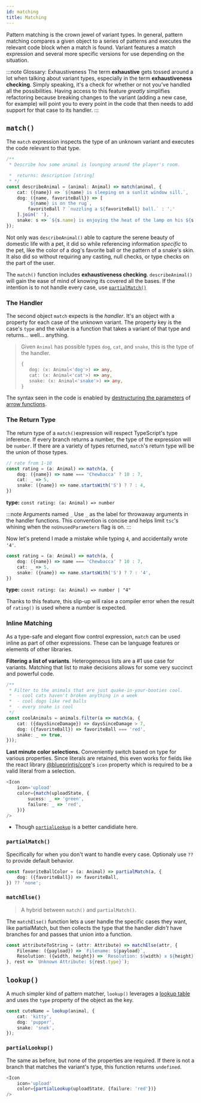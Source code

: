 ```yaml
---
id: matching
title: Matching
---
```


Pattern matching is the crown jewel of variant types. In general, pattern matching compares a given object to a series of patterns and executes the relevant code block when a match is found. Variant features a match expression and several more specific versions for use depending on the situation.

:::note Glossary: Exhaustiveness
The term **exhaustive** gets tossed around a lot when talking about variant types, especially in the term **exhaustiveness checking**. Simply speaking, it's a check for whether or not you've handled all the possibilities. Having access to this feature *greatly* simplifies refactoring because breaking changes to the variant (adding a new case, for example) will point you to every point in the code that then needs to add support for that case to its handler.
:::

## `match()` 

The `match` expression inspects the type of an unknown variant and executes the code relevant to that type.

```typescript
/**
 * Describe how some animal is lounging around the player's room.

 *  returns: description [string]
 * */
const describeAnimal = (animal: Animal) => match(animal, {
    cat: ({name}) => `${name} is sleeping on a sunlit window sill.`,
    dog: ({name, favoriteBall}) => [
        `${name} is on the rug`,
        favoriteBall ? `nuzzling a ${favoriteBall} ball.` : '.' 
    ].join(' '),
    snake: s => `${s.name} is enjoying the heat of the lamp on his ${s.pattern} skin`,
});
```
Not only was `describeAnimal()` able to capture the serene beauty of domestic life with a pet, it did so while referencing information *specific* to the pet, like the color of a dog's favorite ball or the pattern of a snake's skin. It also did so without requiring any casting, null checks, or type checks on the part of the user. 

The `match()` function includes **exhaustiveness checking**. `describeAnimal()` will gain the ease of mind of knowing its covered all the bases. If the intention is to not handle every case, use [`partialMatch()`](matching#partialmatch)

### The Handler

The second object `match` expects is the *handler*. It's an object with a property for each case of the unknown variant. The property key is the case's `type` and the value is a function that takes a variant of that type and returns... well... anything.

> Given `Animal` has possible types `dog`, `cat`, and `snake`, this is the type of the handler.
> ```typescript
> {
>    dog: (x: Animal<'dog'>) => any,
>    cat: (x: Animal<'cat'>) => any,
>    snake: (x: Animal<'snake'>) => any,
> }
> ```

The syntax seen in the code is enabled by [destructuring the parameters](https://developer.mozilla.org/en-US/docs/Web/JavaScript/Reference/Operators/Destructuring_assignment) of [arrow functions](https://basarat.gitbook.io/typescript/future-javascript/arrow-functions).

### The Return Type

The return type of a `match()`expression will respect TypeScript's type inference. If every branch returns a number, the type of the expression will be `number`. If there are a variety of types returned, `match`'s return type will be the union of those types.

```typescript
// rate from 1-10
const rating = (a: Animal) => match(a, {
    dog: ({name}) => name === 'Chewbacca' ? 10 : 7, 
    cat: _ => 5,
    snake: ({name}) => name.startsWith('S') ? 7 : 4,
})
```
**type:** `const rating: (a: Animal) => number`

:::note Arguments named `_`
Use `_` as the label for throwaway arguments in the handler functions. This convention is concise and helps limit `tsc`'s whining when the `noUnusedParameters` flag is on.
:::

Now let's pretend I made a mistake while typing `4`, and accidentally wrote `'4'`.
```typescript {4}
const rating = (a: Animal) => match(a, {
    dog: ({name}) => name === 'Chewbacca' ? 10 : 7, 
    cat: _ => 5,
    snake: ({name}) => name.startsWith('S') ? 7 : '4',
})
```

**type:** `const rating: (a: Animal) => number | "4"`

Thanks to this feature, this slip-up will raise a compiler error when the result of `rating()` is used where a number is expected.

### Inline Matching

As a type-safe and elegant flow control expression, `match` can be used inline as part of other expressions. These can be language features or elements of other libraries.

**Filtering a list of variants**. Heterogeneous lists are a #1 use case for variants. Matching that list to make decisions allows for some very succinct and powerful code.

```typescript
/**
 * Filter to the animals that are just quake-in-your-booties cool.
 *  - cool cats haven't broken anything in a week
 *  - cool dogs like red balls
 *  - every snake is cool
 */
const coolAnimals = animals.filter(a => match(a, {
    cat: ({daysSinceDamage}) => daysSinceDamage > 7,
    dog: ({favoriteBall}) => favoriteBall === 'red',
    snake: _ => true,
}));
```

**Last minute color selections.** Conveniently switch based on type for various properties. Since literals are retained, this even works for fields like the react library [@blueprintjs/core]()'s `icon` property which is required to be a valid literal from a selection. 
```typescript
<Icon
    icon='upload'
    color={match(uploadState, {
        sucess: _ => 'green',
        failure: _ => 'red',
    })}
/>
```
- Though [`partialLookup`](matching#partiallookup) is a better candidiate here.

### `partialMatch()`

Specifically for when you don't want to handle every case. Optionaly use `??` to provide default behavior.

```typescript
const favoriteBallColor = (a: Animal) => partialMatch(a, {
    dog: ({favoriteBall}) => favoriteBall,
}) ?? 'none';
```

### `matchElse()`

> A hybrid between `match()` and `partialMatch()`.

The `matchElse()` function lets a user handle the specific cases they want, like partialMatch, but then collects the type that the handler *didn't* have branches for and passes that union into a function.
```typescript
const attributeToString = (attr: Attribute) => matchElse(attr, {
    Filename: ({payload}) => `Filename: ${payload}`,
    Resolution: ({width, height}) => `Resolution: ${width} x ${height}`,
}, rest => `Unknown Attribute: ${rest.type}`);
```
## `lookup()`

A much simpler kind of pattern matcher, `lookup()` leverages a [lookup table](https://en.wikipedia.org/wiki/Lookup_table) and uses the `type` property of the object as the key.

```typescript
const cuteName = lookup(animal, {
    cat: 'kitty',
    dog: 'pupper',
    snake: 'snek',
});
```
### `partialLookup()`

The same as before, but none of the properties are required. If there is not a branch that matches the variant's type, this function returns `undefined`.
```typescript
<Icon
    icon='upload'
    color={partialLookup(uploadState, {failure: 'red'})}
/>
```